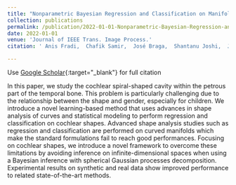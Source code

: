 ```yaml
---
title: "Nonparametric Bayesian Regression and Classification on Manifolds, With Applications to 3D Cochlear Shapes"
collection: publications
permalink: /publication/2022-01-01-Nonparametric-Bayesian-Regression-and-Classification-on-Manifolds-With-Applications-to-3D-Cochlear-Shapes
date: 2022-01-01
venue: 'Journal of IEEE Trans. Image Process.'
citation: ' Anis Fradi,  Chafik Samir,  José Braga,  Shantanu Joshi,  Jean-Michel Loubes" Journal of IEEE Trans. Image Process., 2022.'

---
```


Use [Google Scholar](https://scholar.google.com/scholar?q=Nonparametric+Bayesian+Regression+and+Classification+on+Manifolds,+With+Applications+to+3D+Cochlear+Shapes){:target="_blank"} for full citation

 In this paper,  we study the cochlear spiral-shaped cavity within the petrous part of the temporal bone. This problem is particularly challenging  due to the relationship between the shape and gender, especially for children. We introduce a novel learning-based method that uses advances in shape analysis of curves and statistical modeling to perform regression and classification on cochlear shapes. Advanced shape analysis studies such as regression and  classification  are performed on  curved manifolds which make the standard formulations fail to reach good performances. Focusing on cochlear shapes, we introduce a novel framework to overcome these limitations by avoiding inference  on infinite-dimensional spaces when using a Bayesian inference with spherical Gaussian processes decomposition. Experimental results on synthetic  and real data  show improved performance to related state-of-the-art methods.